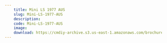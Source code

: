 ```yaml
---
    title: Mini LS 1977 AUS
    slug: Mini-LS-1977-AUS
    description:
    code: Mini-LS-1977-AUS
    image:
    download: https://cmdiy-archive.s3.us-east-1.amazonaws.com/brochures/documents/Mini+LS+1977+AUS.pdf
---
```

<!-- Content of the page -->

##
        